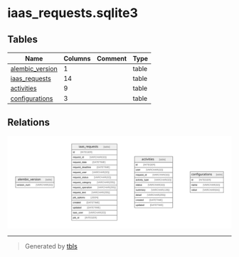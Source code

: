 # iaas_requests.sqlite3

## Tables

| Name | Columns | Comment | Type |
| ---- | ------- | ------- | ---- |
| [alembic_version](alembic_version.md) | 1 |  | table |
| [iaas_requests](iaas_requests.md) | 14 |  | table |
| [activities](activities.md) | 9 |  | table |
| [configurations](configurations.md) | 3 |  | table |

## Relations

![er](schema.svg)

---

> Generated by [tbls](https://github.com/k1LoW/tbls)
